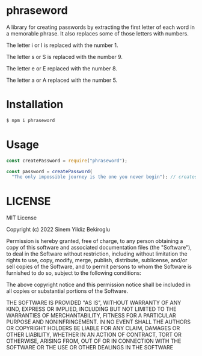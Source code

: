# phraseword

A library for creating passwords by extracting the first letter of each word in a memorable phrase. It also replaces some of those letters with numbers.

The letter i or I is replaced with the number 1.

The letter s or S is replaced with the number 9.

The letter e or E replaced with the number 8.

The letter a or A replaced with the number 5.

# Installation

```sh
$ npm i phraseword
```

# Usage

```js
const createPassword = require("phraseword");

const password = createPassword(
  "The only impossible journey is the one you never begin"); // creates To1j1toynb
```

# LICENSE

MIT License

Copyright (c) 2022 Sinem Yildiz Bekiroglu

Permission is hereby granted, free of charge, to any person obtaining a copy
of this software and associated documentation files (the "Software"), to deal
in the Software without restriction, including without limitation the rights
to use, copy, modify, merge, publish, distribute, sublicense, and/or sell
copies of the Software, and to permit persons to whom the Software is
furnished to do so, subject to the following conditions:

The above copyright notice and this permission notice shall be included in all
copies or substantial portions of the Software.

THE SOFTWARE IS PROVIDED "AS IS", WITHOUT WARRANTY OF ANY KIND, EXPRESS OR
IMPLIED, INCLUDING BUT NOT LIMITED TO THE WARRANTIES OF MERCHANTABILITY,
FITNESS FOR A PARTICULAR PURPOSE AND NONINFRINGEMENT. IN NO EVENT SHALL THE
AUTHORS OR COPYRIGHT HOLDERS BE LIABLE FOR ANY CLAIM, DAMAGES OR OTHER
LIABILITY, WHETHER IN AN ACTION OF CONTRACT, TORT OR OTHERWISE, ARISING FROM,
OUT OF OR IN CONNECTION WITH THE SOFTWARE OR THE USE OR OTHER DEALINGS IN THE
SOFTWARE
